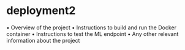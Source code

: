 # deployment2

•	Overview of the project
•	Instructions to build and run the Docker container
•	Instructions to test the ML endpoint
•	Any other relevant information about the project
